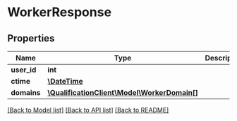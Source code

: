 # WorkerResponse

## Properties
Name | Type | Description | Notes
------------ | ------------- | ------------- | -------------
**user_id** | **int** |  | [optional] 
**ctime** | [**\DateTime**](\DateTime.md) |  | [optional] 
**domains** | [**\QualificationClient\Model\WorkerDomain[]**](WorkerDomain.md) |  | [optional] 

[[Back to Model list]](../README.md#documentation-for-models) [[Back to API list]](../README.md#documentation-for-api-endpoints) [[Back to README]](../README.md)


